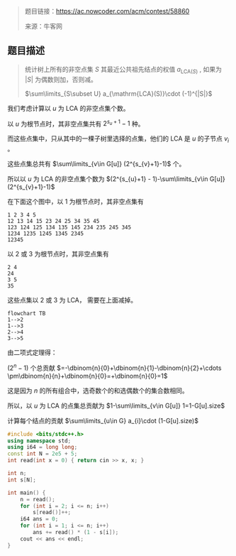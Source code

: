 > 题目链接：https://ac.nowcoder.com/acm/contest/58860
>
> 来源：牛客网

## 题目描述

> 统计树上所有的非空点集 $S$ 其最近公共祖先结点的权值 $a_{\mathrm{LCA}(S)}$ , 如果为 $|S|$ 为偶数则加，否则减。
>
> $\sum\limits_{S\subset U} a_{\mathrm{LCA}(S)}\cdot (-1)^{|S|}$

我们考虑计算以 $u$ 为 LCA 的非空点集个数。

以 $u$ 为根节点时，其非空点集共有 $2^{s_{u}+1} - 1$ 种。

而这些点集中，只从其中的一棵子树里选择的点集，他们的 LCA 是 $u$ 的子节点 $v_{i}$ 。

这些点集总共有 $\sum\limits_{v\in G[u]} (2^{s_{v}+1}-1)$ 个。

所以以 $u$ 为 LCA 的非空点集个数为 $(2^{s_{u}+1} - 1)-\sum\limits_{v\in G[u]} (2^{s_{v}+1}-1)$

在下面这个图中，以 $1$ 为根节点时，其非空点集有

```
1 2 3 4 5
12 13 14 15 23 24 25 34 35 45
123 124 125 134 135 145 234 235 245 345
1234 1235 1245 1345 2345
12345
```

以 $2$ 或 $3$ 为根节点时，其非空点集有

```
2 4
24
3 5
35
```

这些点集以 $2$ 或 $3$ 为 LCA， 需要在上面减掉。

```mermaid
flowchart TB
1-->2
1-->3
2-->4
3-->5
```

由二项式定理得：

 $(2^{n} - 1)$ 个总贡献 $=-\dbinom{n}{0}+\dbinom{n}{1}-\dbinom{n}{2}+\cdots \pm\dbinom{n}{n}+\dbinom{n}{0}=+\dbinom{n}{0}=1$ 

这是因为 $n$ 的所有组合中，选奇数个的和选偶数个的集合数相同。

所以，以 $u$ 为 LCA 的点集总贡献为 $1-\sum\limits_{v\in G[u]} 1=1-G[u].size$

计算每个结点的贡献 $\sum\limits_{u\in G} a_{i}\cdot (1-G[u].size)$ 

```cpp
#include <bits/stdc++.h>
using namespace std;
using i64 = long long;
const int N = 2e5 + 5;
int read(int x = 0) { return cin >> x, x; }

int n;
int s[N];

int main() {
    n = read();
    for (int i = 2; i <= n; i++)
        s[read()]++;
    i64 ans = 0;
    for (int i = 1; i <= n; i++)
        ans += read() * (1 - s[i]);
    cout << ans << endl;
}
```


